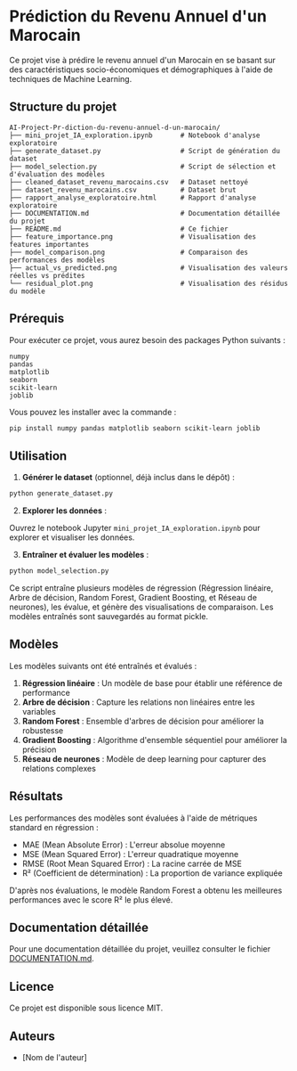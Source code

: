 # Prédiction du Revenu Annuel d'un Marocain

Ce projet vise à prédire le revenu annuel d'un Marocain en se basant sur des caractéristiques socio-économiques et démographiques à l'aide de techniques de Machine Learning.

## Structure du projet

```
AI-Project-Pr-diction-du-revenu-annuel-d-un-marocain/
├── mini_projet_IA_exploration.ipynb       # Notebook d'analyse exploratoire
├── generate_dataset.py                    # Script de génération du dataset
├── model_selection.py                     # Script de sélection et d'évaluation des modèles
├── cleaned_dataset_revenu_marocains.csv   # Dataset nettoyé
├── dataset_revenu_marocains.csv           # Dataset brut
├── rapport_analyse_exploratoire.html      # Rapport d'analyse exploratoire
├── DOCUMENTATION.md                       # Documentation détaillée du projet
├── README.md                              # Ce fichier
├── feature_importance.png                 # Visualisation des features importantes
├── model_comparison.png                   # Comparaison des performances des modèles
├── actual_vs_predicted.png                # Visualisation des valeurs réelles vs prédites
└── residual_plot.png                      # Visualisation des résidus du modèle
```

## Prérequis

Pour exécuter ce projet, vous aurez besoin des packages Python suivants :

```
numpy
pandas
matplotlib
seaborn
scikit-learn
joblib
```

Vous pouvez les installer avec la commande :

```bash
pip install numpy pandas matplotlib seaborn scikit-learn joblib
```

## Utilisation

1. **Générer le dataset** (optionnel, déjà inclus dans le dépôt) :

```bash
python generate_dataset.py
```

2. **Explorer les données** :

Ouvrez le notebook Jupyter `mini_projet_IA_exploration.ipynb` pour explorer et visualiser les données.

3. **Entraîner et évaluer les modèles** :

```bash
python model_selection.py
```

Ce script entraîne plusieurs modèles de régression (Régression linéaire, Arbre de décision, Random Forest, Gradient Boosting, et Réseau de neurones), les évalue, et génère des visualisations de comparaison. Les modèles entraînés sont sauvegardés au format pickle.

## Modèles

Les modèles suivants ont été entraînés et évalués :

1. **Régression linéaire** : Un modèle de base pour établir une référence de performance
2. **Arbre de décision** : Capture les relations non linéaires entre les variables
3. **Random Forest** : Ensemble d'arbres de décision pour améliorer la robustesse
4. **Gradient Boosting** : Algorithme d'ensemble séquentiel pour améliorer la précision
5. **Réseau de neurones** : Modèle de deep learning pour capturer des relations complexes

## Résultats

Les performances des modèles sont évaluées à l'aide de métriques standard en régression :
- MAE (Mean Absolute Error) : L'erreur absolue moyenne
- MSE (Mean Squared Error) : L'erreur quadratique moyenne
- RMSE (Root Mean Squared Error) : La racine carrée de MSE
- R² (Coefficient de détermination) : La proportion de variance expliquée

D'après nos évaluations, le modèle Random Forest a obtenu les meilleures performances avec le score R² le plus élevé.

## Documentation détaillée

Pour une documentation détaillée du projet, veuillez consulter le fichier [DOCUMENTATION.md](DOCUMENTATION.md).

## Licence

Ce projet est disponible sous licence MIT.

## Auteurs

- [Nom de l'auteur] 